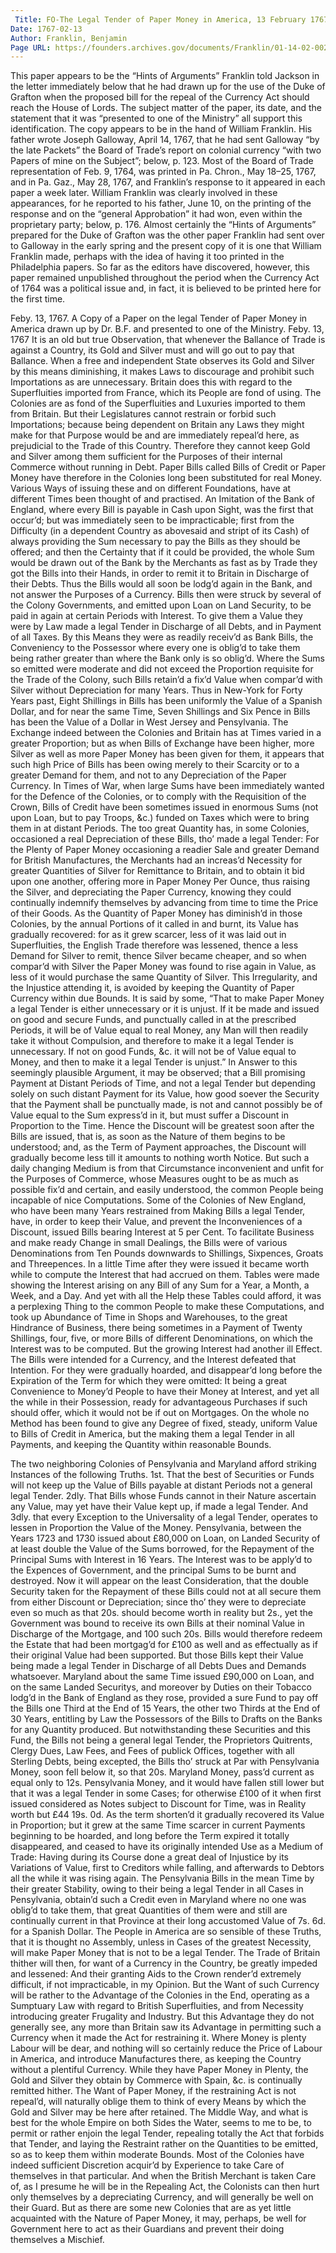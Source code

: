 ```yaml
---
 Title: FO-The Legal Tender of Paper Money in America, 13 February 1767
Date: 1767-02-13
Author: Franklin, Benjamin
Page URL: https://founders.archives.gov/documents/Franklin/01-14-02-0023
---
```


This paper appears to be the “Hints of Arguments” Franklin told Jackson in the letter immediately below that he had drawn up for the use of the Duke of Grafton when the proposed bill for the repeal of the Currency Act should reach the House of Lords. The subject matter of the paper, its date, and the statement that it was “presented to one of the Ministry” all support this identification.
  The copy appears to be in the hand of William Franklin. His father wrote Joseph Galloway, April 14, 1767, that he had sent Galloway “by the late Packets” the Board of Trade’s report on colonial currency “with two Papers of mine on the Subject”; below, p. 123. Most of the Board of Trade representation of Feb. 9, 1764, was printed in Pa. Chron., May 18–25, 1767, and in Pa. Gaz., May 28, 1767, and Franklin’s response to it appeared in each paper a week later. William Franklin was clearly involved in these appearances, for he reported to his father, June 10, on the printing of the response and on the “general Approbation” it had won, even within the proprietary party; below, p. 176. Almost certainly the “Hints of Arguments” prepared for the Duke of Grafton was the other paper Franklin had sent over to Galloway in the early spring and the present copy of it is one that William Franklin made, perhaps with the idea of having it too printed in the Philadelphia papers. So far as the editors have discovered, however, this paper remained unpublished throughout the period when the Currency Act of 1764 was a political issue and, in fact, it is believed to be printed here for the first time.
 
Feby. 13, 1767.
A Copy of a Paper on the legal Tender of Paper Money in America drawn up by Dr. B.F. and presented to one of the Ministry. Feby. 13, 1767
It is an old but true Observation, that whenever the Ballance of Trade is against a Country, its Gold and Silver must and will go out to pay that Ballance.
When a free and independent State observes its Gold and Silver by this means diminishing, it makes Laws to discourage and prohibit such Importations as are unnecessary.
Britain does this with regard to the Superfluities imported from France, which its People are fond of using.
The Colonies are as fond of the Superfluities and Luxuries imported to them from Britain.
But their Legislatures cannot restrain or forbid such Importations; because being dependent on Britain any Laws they might make for that Purpose would be and are immediately repeal’d here, as prejudicial to the Trade of this Country.
Therefore they cannot keep Gold and Silver among them sufficient for the Purposes of their internal Commerce without running in Debt.
Paper Bills called Bills of Credit or Paper Money have therefore in the Colonies long been substituted for real Money.
Various Ways of issuing these and on different Foundations, have at different Times been thought of and practised.
An Imitation of the Bank of England, where every Bill is payable in Cash upon Sight, was the first that occur’d; but was immediately seen to be impracticable; first from the Difficulty (in a dependent Country as abovesaid and stript of its Cash) of always providing the Sum necessary to pay the Bills as they should be offered; and then the Certainty that if it could be provided, the whole Sum would be drawn out of the Bank by the Merchants as fast as by Trade they got the Bills into their Hands, in order to remit it to Britain in Discharge of their Debts. Thus the Bills would all soon be lodg’d again in the Bank, and not answer the Purposes of a Currency.
Bills then were struck by several of the Colony Governments, and emitted upon Loan on Land Security, to be paid in again at certain Periods with Interest. To give them a Value they were by Law made a legal Tender in Discharge of all Debts, and in Payment of all Taxes. By this Means they were as readily receiv’d as Bank Bills, the Conveniency to the Possessor where every one is oblig’d to take them being rather greater than where the Bank only is so oblig’d.
Where the Sums so emitted were moderate and did not exceed the Proportion requisite for the Trade of the Colony, such Bills retain’d a fix’d Value when compar’d with Silver without Depreciation for many Years. Thus in New-York for Forty Years past, Eight Shillings in Bills has been uniformly the Value of a Spanish Dollar, and for near the same Time, Seven Shillings and Six Pence in Bills has been the Value of a Dollar in West Jersey and Pensylvania. The Exchange indeed between the Colonies and Britain has at Times varied in a greater Proportion; but as when Bills of Exchange have been higher, more Silver as well as more Paper Money has been given for them, it appears that such high Price of Bills has been owing merely to their Scarcity or to a greater Demand for them, and not to any Depreciation of the Paper Currency.
In Times of War, when large Sums have been immediately wanted for the Defence of the Colonies, or to comply with the Requisition of the Crown, Bills of Credit have been sometimes issued in enormous Sums (not upon Loan, but to pay Troops, &c.) funded on Taxes which were to bring them in at distant Periods. The too great Quantity has, in some Colonies, occasioned a real Depreciation of these Bills, tho’ made a legal Tender: For the Plenty of Paper Money occasioning a readier Sale and greater Demand for British Manufactures, the Merchants had an increas’d Necessity for greater Quantities of Silver for Remittance to Britain, and to obtain it bid upon one another, offering more in Paper Money Per Ounce, thus raising the Silver, and depreciating the Paper Currency, knowing they could continually indemnify themselves by advancing from time to time the Price of their Goods.
As the Quantity of Paper Money has diminish’d in those Colonies, by the annual Portions of it called in and burnt, its Value has gradually recovered: for as it grew scarcer, less of it was laid out in Superfluities, the English Trade therefore was lessened, thence a less Demand for Silver to remit, thence Silver became cheaper, and so when compar’d with Silver the Paper Money was found to rise again in Value, as less of it would purchase the same Quantity of Silver.
This Irregularity, and the Injustice attending it, is avoided by keeping the Quantity of Paper Currency within due Bounds.
It is said by some, “That to make Paper Money a legal Tender is either unnecessary or it is unjust. If it be made and issued on good and secure Funds, and punctually called in at the prescribed Periods, it will be of Value equal to real Money, any Man will then readily take it without Compulsion, and therefore to make it a legal Tender is unnecessary. If not on good Funds, &c. it will not be of Value equal to Money, and then to make it a legal Tender is unjust.”
In Answer to this seemingly plausible Argument, it may be observed; that a Bill promising Payment at Distant Periods of Time, and not a legal Tender but depending solely on such distant Payment for its Value, how good soever the Security that the Payment shall be punctually made, is not and cannot possibly be of Value equal to the Sum express’d in it, but must suffer a Discount in Proportion to the Time. Hence the Discount will be greatest soon after the Bills are issued, that is, as soon as the Nature of them begins to be understood; and, as the Term of Payment approaches, the Discount will gradually become less till it amounts to nothing worth Notice.
But such a daily changing Medium is from that Circumstance inconvenient and unfit for the Purposes of Commerce, whose Measures ought to be as much as possible fix’d and certain, and easily understood, the common People being incapable of nice Computations.
Some of the Colonies of New England, who have been many Years restrained from Making Bills a legal Tender, have, in order to keep their Value, and prevent the Inconveniences of a Discount, issued Bills bearing Interest at 5 per Cent.
To facilitate Business and make ready Change in small Dealings, the Bills were of various Denominations from Ten Pounds downwards to Shillings, Sixpences, Groats and Threepences.
In a little Time after they were issued it became worth while to compute the Interest that had accrued on them. Tables were made showing the Interest arising on any Bill of any Sum for a Year, a Month, a Week, and a Day. And yet with all the Help these Tables could afford, it was a perplexing Thing to the common People to make these Computations, and took up Abundance of Time in Shops and Warehouses, to the great Hindrance of Business, there being sometimes in a Payment of Twenty Shillings, four, five, or more Bills of different Denominations, on which the Interest was to be computed.
But the growing Interest had another ill Effect. The Bills were intended for a Currency, and the Interest defeated that Intention. For they were gradually hoarded, and disappear’d long before the Expiration of the Term for which they were omitted: It being a great Convenience to Money’d People to have their Money at Interest, and yet all the while in their Possession, ready for advantageous Purchases if such should offer, which it would not be if out on Mortgages.
On the whole no Method has been found to give any Degree of fixed, steady, uniform Value to Bills of Credit in America, but the making them a legal Tender in all Payments, and keeping the Quantity within reasonable Bounds.

The two neighboring Colonies of Pensylvania and Maryland afford striking Instances of the following Truths. 1st. That the best of Securities or Funds will not keep up the Value of Bills payable at distant Periods not a general legal Tender. 2dly. That Bills whose Funds cannot in their Nature ascertain any Value, may yet have their Value kept up, if made a legal Tender. And 3dly. that every Exception to the Universality of a legal Tender, operates to lessen in Proportion the Value of the Money.
Pensylvania, between the Years 1723 and 1730 issued about £80,000 on Loan, on Landed Security of at least double the Value of the Sums borrowed, for the Repayment of the Principal Sums with Interest in 16 Years. The Interest was to be apply’d to the Expences of Government, and the principal Sums to be burnt and destroyed.
Now it will appear on the least Consideration, that the double Security taken for the Repayment of these Bills could not at all secure them from either Discount or Depreciation; since tho’ they were to depreciate even so much as that 20s. should become worth in reality but 2s., yet the Government was bound to receive its own Bills at their nominal Value in Discharge of the Mortgage, and 100 such 20s. Bills would therefore redeem the Estate that had been mortgag’d for £100 as well and as effectually as if their original Value had been supported. But those Bills kept their Value being made a legal Tender in Discharge of all Debts Dues and Demands whatsoever.
Maryland about the same Time issued £90,000 on Loan, and on the same Landed Securitys, and moreover by Duties on their Tobacco lodg’d in the Bank of England as they rose, provided a sure Fund to pay off the Bills one Third at the End of 15 Years, the other two Thirds at the End of 30 Years, entitling by Law the Possessors of the Bills to Drafts on the Banks for any Quantity produced. But notwithstanding these Securities and this Fund, the Bills not being a general legal Tender, the Proprietors Quitrents, Clergy Dues, Law Fees, and Fees of publick Offices, together with all Sterling Debts, being excepted, the Bills tho’ struck at Par with Pensylvania Money, soon fell below it, so that 20s. Maryland Money, pass’d current as equal only to 12s. Pensylvania Money, and it would have fallen still lower but that it was a legal Tender in some Cases; for otherwise £100 of it when first issued considered as Notes subject to Discount for Time, was in Reality worth but £44 19s. 0d. As the term shorten’d it gradually recovered its Value in Proportion; but it grew at the same Time scarcer in current Payments beginning to be hoarded, and long before the Term expired it totally disappeared, and ceased to have its originally intended Use as a Medium of Trade: Having during its Course done a great deal of Injustice by its Variations of Value, first to Creditors while falling, and afterwards to Debtors all the while it was rising again. The Pensylvania Bills in the mean Time by their greater Stability, owing to their being a legal Tender in all Cases in Pensylvania, obtain’d such a Credit even in Maryland where no one was oblig’d to take them, that great Quantities of them were and still are continually current in that Province at their long accustomed Value of 7s. 6d. for a Spanish Dollar.
The People in America are so sensible of these Truths, that it is thought no Assembly, unless in Cases of the greatest Necessity, will make Paper Money that is not to be a legal Tender.
The Trade of Britain thither will then, for want of a Currency in the Country, be greatly impeded and lessened: And their granting Aids to the Crown render’d extremely difficult, if not impracticable, in my Opinion. But the Want of such Currency will be rather to the Advantage of the Colonies in the End, operating as a Sumptuary Law with regard to British Superfluities, and from Necessity introducing greater Frugality and Industry. But this Advantage they do not generally see, any more than Britain saw its Advantage in permitting such a Currency when it made the Act for restraining it.
Where Money is plenty Labour will be dear, and nothing will so certainly reduce the Price of Labour in America, and introduce Manufactures there, as keeping the Country without a plentiful Currency.
While they have Paper Money in Plenty, the Gold and Silver they obtain by Commerce with Spain, &c. is continually remitted hither. The Want of Paper Money, if the restraining Act is not repeal’d, will naturally oblige them to think of every Means by which the Gold and Silver may be here after retained.
The Middle Way, and what is best for the whole Empire on both Sides the Water, seems to me to be, to permit or rather enjoin the legal Tender, repealing totally the Act that forbids that Tender, and laying the Restraint rather on the Quantities to be emitted, so as to keep them within moderate Bounds. Most of the Colonies have indeed sufficient Discretion acquir’d by Experience to take Care of themselves in that particular. And when the British Merchant is taken Care of, as I presume he will be in the Repealing Act, the Colonists can then hurt only themselves by a depreciating Currency, and will generally be well on their Guard. But as there are some new Colonies that are as yet little acquainted with the Nature of Paper Money, it may, perhaps, be well for Government here to act as their Guardians and prevent their doing themselves a Mischief.

